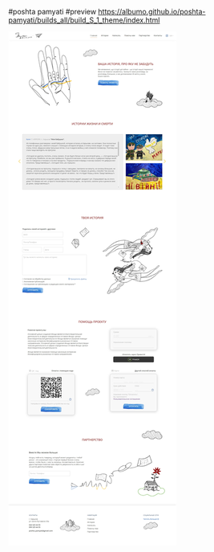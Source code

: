 #poshta pamyati
#preview
https://albumo.github.io/poshta-pamyati/builds_all/build_S_1_theme/index.html

![Img project](./image/img.jpg)